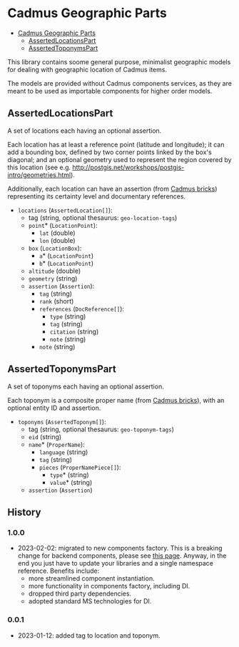 # Cadmus Geographic Parts

- [Cadmus Geographic Parts](#cadmus-geographic-parts)
  - [AssertedLocationsPart](#assertedlocationspart)
  - [AssertedToponymsPart](#assertedtoponymspart)

This library contains soome general purpose, minimalist geographic models for dealing with geographic location of Cadmus items.

The models are provided without Cadmus components services, as they are meant to be used as importable components for higher order models.

## AssertedLocationsPart

A set of locations each having an optional assertion.

Each location has at least a reference point (latitude and longitude); it can add a bounding box, defined by two corner points linked by the box's diagonal; and an optional geometry used to represent the region covered by this location (see e.g. <http://postgis.net/workshops/postgis-intro/geometries.html>).

Additionally, each location can have an assertion (from [Cadmus bricks](https://github.com/vedph/cadmus-bricks)) representing its certainty level and documentary references.

- `locations` (`AssertedLocation[]`):
  - tag (string, optional thesaurus: `geo-location-tags`)
  - `point`\* (`LocationPoint`):
    - `lat` (double)
    - `lon` (double)
  - `box` (`LocationBox`):
    - `a`\* (`LocationPoint`)
    - `b`\* (`LocationPoint`)
  - `altitude` (double)
  - `geometry` (string)
  - `assertion` (`Assertion`):
    - `tag` (string)
    - `rank` (short)
    - `references` (`DocReference[]`):
      - `type` (string)
      - `tag` (string)
      - `citation` (string)
      - `note` (string)
    - `note` (string)

## AssertedToponymsPart

A set of toponyms each having an optional assertion.

Each toponym is a composite proper name (from [Cadmus bricks](https://github.com/vedph/cadmus-bricks)), with an optional entity ID and assertion.

- `toponyms` (`AssertedToponym[]`):
  - tag (string, optional thesaurus: `geo-toponym-tags`)
  - `eid` (string)
  - `name`\* (`ProperName`):
    - `language` (string)
    - `tag` (string)
    - `pieces` (`ProperNamePiece[]`):
      - `type`\* (string)
      - `value`\* (string)
  - `assertion` (`Assertion`)

## History

### 1.0.0

- 2023-02-02: migrated to new components factory. This is a breaking change for backend components, please see [this page](https://myrmex.github.io/overview/cadmus/dev/history/#2023-02-01---backend-infrastructure-upgrade). Anyway, in the end you just have to update your libraries and a single namespace reference. Benefits include:
  - more streamlined component instantiation.
  - more functionality in components factory, including DI.
  - dropped third party dependencies.
  - adopted standard MS technologies for DI.

### 0.0.1

- 2023-01-12: added tag to location and toponym.
